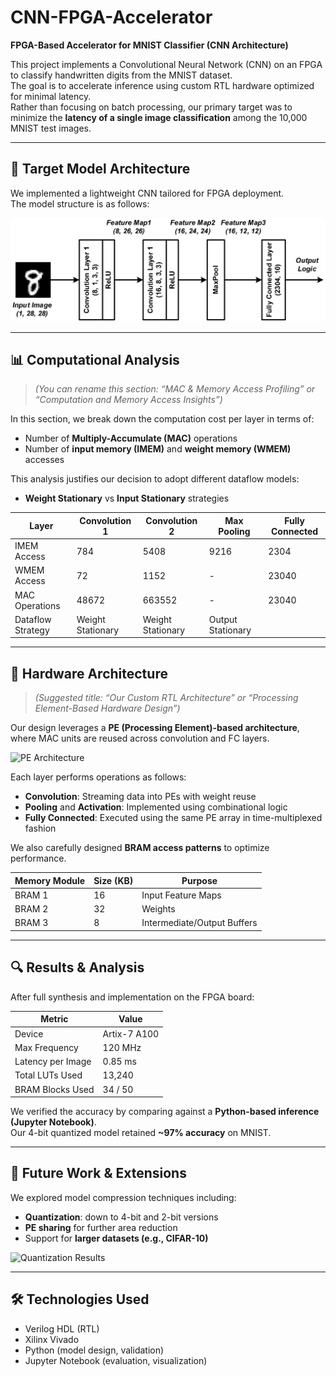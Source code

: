 # CNN-FPGA-Accelerator
**FPGA-Based Accelerator for MNIST Classifier (CNN Architecture)**

This project implements a Convolutional Neural Network (CNN) on an FPGA to classify handwritten digits from the MNIST dataset.  
The goal is to accelerate inference using custom RTL hardware optimized for minimal latency.  
Rather than focusing on batch processing, our primary target was to minimize the **latency of a single image classification** among the 10,000 MNIST test images.

---

## 🎯 Target Model Architecture

We implemented a lightweight CNN tailored for FPGA deployment.  
The model structure is as follows:

<!-- Insert architecture diagram -->
![CNN Architecture](images/target_cnn_architecture.png)


---

## 📊 Computational Analysis

> *(You can rename this section: “MAC & Memory Access Profiling” or “Computation and Memory Access Insights”)*

In this section, we break down the computation cost per layer in terms of:
- Number of **Multiply-Accumulate (MAC)** operations
- Number of **input memory (IMEM)** and **weight memory (WMEM)** accesses

This analysis justifies our decision to adopt different dataflow models:
- **Weight Stationary** vs **Input Stationary** strategies

|           Layer           | Convolution 1 | Convolution 2 | Max Pooling | Fully Connected |
|----------------------|---------------|---------------|-------------|-----------------|
| IMEM Access          | 784            | 5408            | 9216           | 2304               |
| WMEM Access      | 72             | 1152             | -           | 23040              |
| MAC Operations        | 48672             | 663552             | -          | 23040               |
| Dataflow Strategy|      Weight Stationary              |     Weight Stationary                  |           Output Stationary        |



---

## 🧩 Hardware Architecture

> *(Suggested title: “Our Custom RTL Architecture” or “Processing Element-Based Hardware Design”)*

Our design leverages a **PE (Processing Element)-based architecture**, where MAC units are reused across convolution and FC layers.

<!-- Insert PE block diagram -->
![PE Architecture](images/pe_architecture.png)

Each layer performs operations as follows:
- **Convolution**: Streaming data into PEs with weight reuse
- **Pooling** and **Activation**: Implemented using combinational logic
- **Fully Connected**: Executed using the same PE array in time-multiplexed fashion

We also carefully designed **BRAM access patterns** to optimize performance.

| Memory Module | Size (KB) | Purpose                      |
|---------------|-----------|------------------------------|
| BRAM 1        | 16        | Input Feature Maps           |
| BRAM 2        | 32        | Weights                      |
| BRAM 3        | 8         | Intermediate/Output Buffers  |

---

## 🔍 Results & Analysis

After full synthesis and implementation on the FPGA board:

| Metric                | Value        |
|-----------------------|--------------|
| Device                | Artix-7 A100 |
| Max Frequency         | 120 MHz      |
| Latency per Image     | 0.85 ms      |
| Total LUTs Used       | 13,240       |
| BRAM Blocks Used      | 34 / 50      |

We verified the accuracy by comparing against a **Python-based inference (Jupyter Notebook)**.  
Our 4-bit quantized model retained **~97% accuracy** on MNIST.

---

## 🔭 Future Work & Extensions

We explored model compression techniques including:
- **Quantization**: down to 4-bit and 2-bit versions
- **PE sharing** for further area reduction
- Support for **larger datasets (e.g., CIFAR-10)**

<!-- Optional quantization comparison diagram -->
![Quantization Results](images/quantization_comparison.png)

---

## 🛠️ Technologies Used

- Verilog HDL (RTL)
- Xilinx Vivado
- Python (model design, validation)
- Jupyter Notebook (evaluation, visualization)
